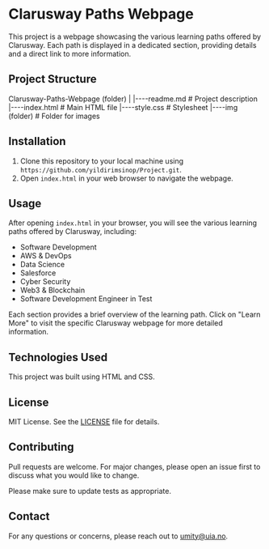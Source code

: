 # Clarusway Paths Webpage

This project is a webpage showcasing the various learning paths offered by Clarusway. Each path is displayed in a dedicated section, providing details and a direct link to more information.

## Project Structure

Clarusway-Paths-Webpage (folder)
|
|----readme.md # Project description
|----index.html # Main HTML file
|----style.css # Stylesheet
|----img (folder) # Folder for images


## Installation

1. Clone this repository to your local machine using `https://github.com/yildirimsinop/Project.git`.
2. Open `index.html` in your web browser to navigate the webpage.

## Usage

After opening `index.html` in your browser, you will see the various learning paths offered by Clarusway, including:

- Software Development
- AWS & DevOps
- Data Science
- Salesforce
- Cyber Security
- Web3 & Blockchain
- Software Development Engineer in Test

Each section provides a brief overview of the learning path. Click on "Learn More" to visit the specific Clarusway webpage for more detailed information.

## Technologies Used

This project was built using HTML and CSS.

## License

MIT License. See the [LICENSE](LICENSE.md) file for details.

## Contributing

Pull requests are welcome. For major changes, please open an issue first to discuss what you would like to change.

Please make sure to update tests as appropriate.

## Contact

For any questions or concerns, please reach out to umity@uia.no.
